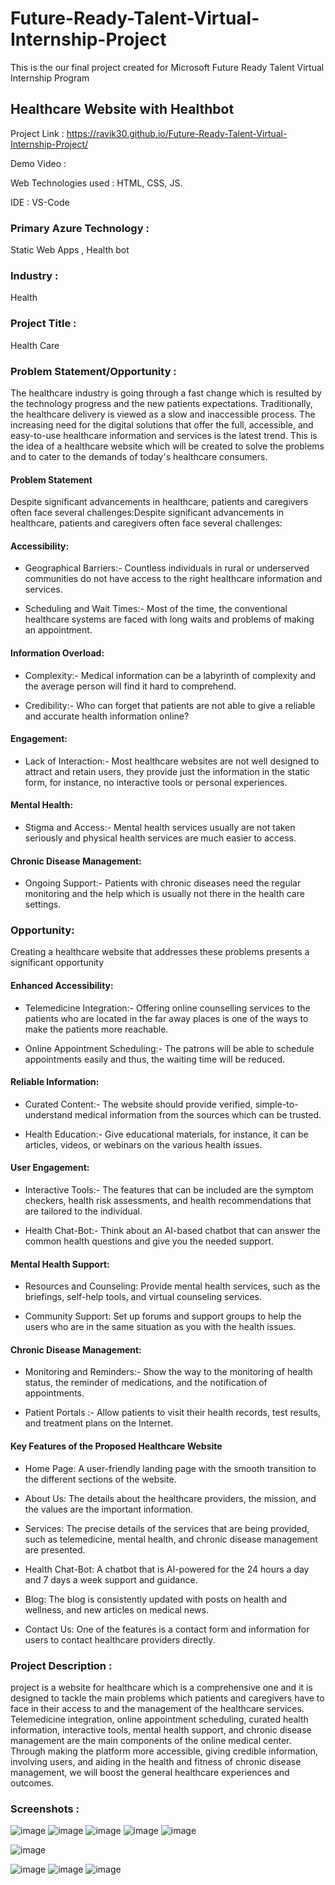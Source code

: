# Future-Ready-Talent-Virtual-Internship-Project
This is the our final project created for Microsoft Future Ready Talent Virtual Internship Program
## Healthcare Website with Healthbot
Project Link : https://ravik30.github.io/Future-Ready-Talent-Virtual-Internship-Project/

Demo Video :

Web Technologies used : HTML, CSS, JS.

IDE : VS-Code

### Primary Azure Technology :
Static Web Apps , Health bot

### Industry :
Health

### Project Title :
Health Care

### Problem Statement/Opportunity :
The healthcare industry is going through a fast change which is resulted by the technology progress and the new patients expectations. Traditionally, the healthcare delivery is viewed as a slow and inaccessible process. The increasing need for the digital solutions that offer the full, accessible, and easy-to-use healthcare information and services is the latest trend. This is the idea of a healthcare website which will be created to solve the problems and to cater to the demands of today's healthcare consumers.

#### Problem Statement

Despite significant advancements in healthcare, patients and caregivers often face several challenges:Despite significant advancements in healthcare, patients and caregivers often face several challenges:

#### Accessibility:

* Geographical Barriers:- Countless individuals in rural or underserved communities do not have access to the right healthcare information and services.

* Scheduling and Wait Times:- Most of the time, the conventional healthcare systems are faced with long waits and problems of making an appointment.

#### Information Overload:

* Complexity:- Medical information can be a labyrinth of complexity and the average person will find it hard to comprehend.

* Credibility:- Who can forget that patients are not able to give a reliable and accurate health information online?

#### Engagement:

* Lack of Interaction:- Most healthcare websites are not well designed to attract and retain users, they provide just the information in the static form, for instance, no interactive tools or personal experiences.

#### Mental Health:

* Stigma and Access:- Mental health services usually are not taken seriously and physical health services are much easier to access.

#### Chronic Disease Management:

* Ongoing Support:- Patients with chronic diseases need the regular monitoring and the help which is usually not there in the health care settings.

### Opportunity:
 
Creating a healthcare website that addresses these problems presents a significant opportunity
 
#### Enhanced Accessibility:
 
* Telemedicine Integration:- Offering online counselling services to the patients who are located in the far away places is one of the ways to make the patients more reachable.
 
* Online Appointment Scheduling:- The patrons will be able to schedule appointments easily and thus, the waiting time will be reduced.
  
#### Reliable Information:
 
* Curated Content:- The website should provide verified, simple-to-understand medical information from the sources which can be trusted.
 
* Health Education:- Give educational materials, for instance, it can be articles, videos, or webinars on the various health issues.
 
#### User Engagement:
 
* Interactive Tools:- The features that can be included are the symptom checkers, health risk assessments, and health recommendations that are tailored to the individual.
 
* Health Chat-Bot:- Think about an AI-based chatbot that can answer the common health questions and give you the needed support.
 
#### Mental Health Support:
  
* Resources and Counseling: Provide mental health services, such as the briefings, self-help tools, and virtual counseling services.
 
* Community Support: Set up forums and support groups to help the users who are in the same situation as you with the health issues.
 
#### Chronic Disease Management:
 
* Monitoring and Reminders:- Show the way to the monitoring of health status, the reminder of medications, and the notification of appointments.

* Patient Portals :- Allow patients to visit their health records, test results, and treatment plans on the Internet.
 
 #### Key Features of the Proposed Healthcare Website
 
* Home Page: A user-friendly landing page with the smooth transition to the different sections of the website.
 
* About Us: The details about the healthcare providers, the mission, and the values are the important information.
 
* Services: The precise details of the services that are being provided, such as telemedicine, mental health, and chronic disease management are presented.
 
* Health Chat-Bot: A chatbot that is AI-powered for the 24 hours a day and 7 days a week support and guidance.
 
* Blog: The blog is consistently updated with posts on health and wellness, and new articles on medical news.
 
* Contact Us: One of the features is a contact form and information for users to contact healthcare providers directly.

### Project Description :
project is a website for healthcare which is a comprehensive one and it is designed to tackle the main problems which patients and caregivers have to face in their access to and the management of the healthcare services. Telemedicine integration, online appointment scheduling, curated health information, interactive tools, mental health support, and chronic disease management are the main components of the online medical center. Through making the platform more accessible, giving credible information, involving users, and aiding in the health and fitness of chronic disease management, we will boost the general healthcare experiences and outcomes.

### Screenshots :
![image](https://github.com/Ravik30/Future-Ready-Talent-Virtual-Internship-Project/assets/96697080/6b5ecfa1-9c91-49bb-9d43-44b57db113d2)
![image](https://github.com/Ravik30/Future-Ready-Talent-Virtual-Internship-Project/assets/96697080/6eef8aa6-b6fb-4d18-a722-c63b3772ddf5)
![image](https://github.com/Ravik30/Future-Ready-Talent-Virtual-Internship-Project/assets/96697080/f72de859-fc98-43ba-9d22-079e3579dbd1)
![image](https://github.com/Ravik30/Future-Ready-Talent-Virtual-Internship-Project/assets/96697080/db58a3b0-e578-4967-9ce9-0c907c5c6bc1)
![image](https://github.com/Ravik30/Future-Ready-Talent-Virtual-Internship-Project/assets/96697080/bdf10b1f-8e77-4973-8d62-442cfc0bb5a1)

![image](https://github.com/Ravik30/Future-Ready-Talent-Virtual-Internship-Project/assets/96697080/f00570d7-2881-4462-a8fd-30bd1c874d02)

![image](https://github.com/Ravik30/Future-Ready-Talent-Virtual-Internship-Project/assets/96697080/eba68058-82fd-451f-849d-99485cb81bc8)
![image](https://github.com/Ravik30/Future-Ready-Talent-Virtual-Internship-Project/assets/96697080/7472ae04-c3f4-468a-b7d0-a3ba8ab5713f)
![image](https://github.com/Ravik30/Future-Ready-Talent-Virtual-Internship-Project/assets/96697080/e49c8f4a-0441-4855-9969-2732637f155e)






